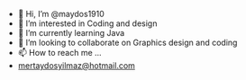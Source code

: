 - 👋 Hi, I’m @maydos1910
- 👀 I’m interested in Coding and design
- 🌱 I’m currently learning Java
- 💞️ I’m looking to collaborate on Graphics design and coding
- 📫 How to reach me ...
- mertaydosyilmaz@hotmail.com

